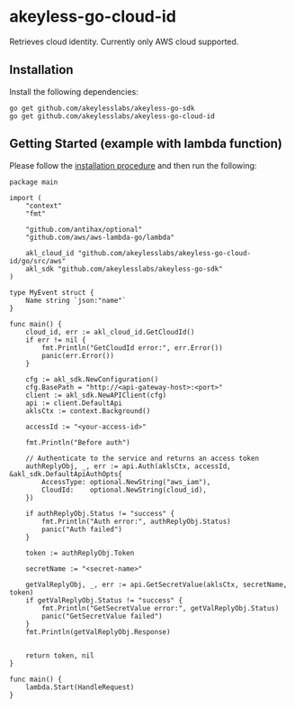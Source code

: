 # akeyless-go-cloud-id
Retrieves cloud identity. Currently only AWS cloud supported. 

## Installation

Install the following dependencies:

```shell
go get github.com/akeylesslabs/akeyless-go-sdk
go get github.com/akeylesslabs/akeyless-go-cloud-id
```

## Getting Started (example with lambda function)

Please follow the [installation procedure](#installation) and then run the following:

```golang
package main

import (
	"context"
	"fmt"

	"github.com/antihax/optional"
	"github.com/aws/aws-lambda-go/lambda"
  
	akl_cloud_id "github.com/akeylesslabs/akeyless-go-cloud-id/go/src/aws"
	akl_sdk "github.com/akeylesslabs/akeyless-go-sdk"
)

type MyEvent struct {
	Name string `json:"name"`
}

func main() {
	cloud_id, err := akl_cloud_id.GetCloudId()
	if err != nil {
		fmt.Println("GetCloudId error:", err.Error())
		panic(err.Error())
	}

	cfg := akl_sdk.NewConfiguration()
	cfg.BasePath = "http://<api-gateway-host>:<port>"
	client := akl_sdk.NewAPIClient(cfg)
	api := client.DefaultApi
	aklsCtx := context.Background()

	accessId := "<your-access-id>"

	fmt.Println("Before auth")

	// Authenticate to the service and returns an access token
	authReplyObj, _, err := api.Auth(aklsCtx, accessId, &akl_sdk.DefaultApiAuthOpts{
		AccessType: optional.NewString("aws_iam"),
		CloudId:    optional.NewString(cloud_id),
	})
  
	if authReplyObj.Status != "success" {
		fmt.Println("Auth error:", authReplyObj.Status)
		panic("Auth failed")
	}

	token := authReplyObj.Token

	secretName := "<secret-name>"
  
	getValReplyObj, _, err := api.GetSecretValue(aklsCtx, secretName, token)
	if getValReplyObj.Status != "success" {
		fmt.Println("GetSecretValue error:", getValReplyObj.Status)
		panic("GetSecretValue failed")
	}
	fmt.Println(getValReplyObj.Response)


	return token, nil
}

func main() {
	lambda.Start(HandleRequest)
}
```
